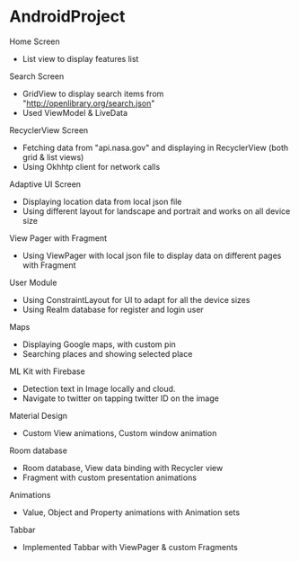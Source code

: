 # AndroidProject

Home Screen
- List view to display features list 

Search Screen
- GridView to display search items from "http://openlibrary.org/search.json"
- Used ViewModel & LiveData

RecyclerView Screen
- Fetching data from "api.nasa.gov" and displaying in RecyclerView (both grid & list views)
- Using Okhhtp client for network calls

Adaptive UI Screen
- Displaying location data from local json file
- Using different layout for landscape and portrait and works on all device size

View Pager with Fragment
- Using ViewPager with local json file to display data on different pages with Fragment

User Module
- Using ConstraintLayout for UI to adapt for all the device sizes
- Using Realm database for register and login user

Maps
- Displaying Google maps, with custom pin
- Searching places and showing selected place 

ML Kit with Firebase
- Detection text in Image locally and cloud.
- Navigate to twitter on tapping twitter ID on the image

Material Design
- Custom View animations, Custom window animation

Room database
- Room database, View data binding with Recycler view
- Fragment with custom presentation animations

Animations
- Value, Object and Property animations with Animation sets

Tabbar
- Implemented Tabbar with ViewPager & custom Fragments
